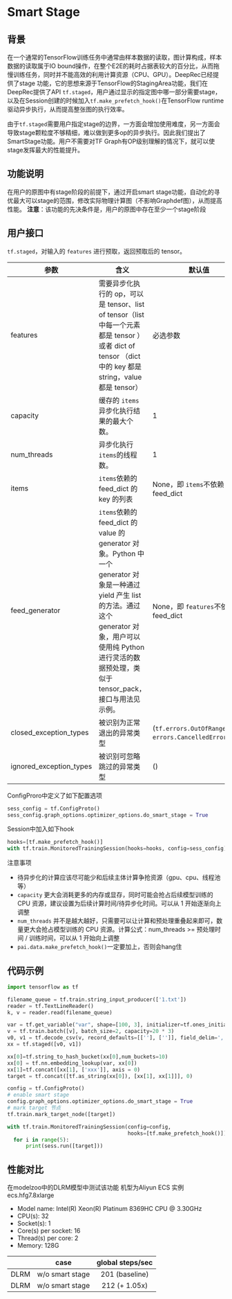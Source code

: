 # Smart Stage
## 背景
在一个通常的TensorFlow训练任务中通常由样本数据的读取，图计算构成，样本数据的读取属于IO bound操作，在整个E2E的耗时占据表较大的百分比，从而拖慢训练任务，同时并不能高效的利用计算资源（CPU、GPU）。DeepRec已经提供了stage 功能，它的思想来源于TensorFlow的StagingArea功能，我们在DeepRec提供了API `tf.staged`，用户通过显示的指定图中哪一部分需要stage，以及在Session创建的时候加入`tf.make_prefetch_hook()`在TensorFlow runtime驱动异步执行，从而提高整张图的执行效率。

由于`tf.staged`需要用户指定stage的边界，一方面会增加使用难度，另一方面会导致stage颗粒度不够精细，难以做到更多op的异步执行。因此我们提出了SmartStage功能。用户不需要对TF Graph有OP级别理解的情况下，就可以使stage发挥最大的性能提升。

## 功能说明
在用户的原图中有stage阶段的前提下，通过开启smart stage功能，自动化的寻优最大可以stage的范围，修改实际物理计算图（不影响Graphdef图），从而提高性能。
**注意**：该功能的先决条件是，用户的原图中存在至少一个stage阶段
## 用户接口
`tf.staged`，对输入的 `features` 进行预取，返回预取后的 tensor。

| 参数 | 含义 | 默认值 |
| --- | --- | --- |
| features | 需要异步化执行的 op，可以是 tensor、list of tensor（list 中每一个元素都是 tensor ） 或者 dict of tensor （dict 中的 key 都是 string，value 都是 tensor） | 必选参数 |
|capacity| 缓存的 `items`异步化执行结果的最大个数。 | 1 |
| num_threads | 异步化执行 `items`的线程数。 |1|
|items| `items`依赖的 feed_dict 的 key 的列表 | None，即 `items`不依赖 feed_dict |
| feed_generator | `items`依赖的 feed_dict 的 value 的 generator 对象。Python 中一个 generator 对象是一种通过 yield 产生 list 的方法。通过这个 generator 对象，用户可以使用纯 Python 进行灵活的数据预处理，类似于 tensor_pack，接口与用法见示例。 |None，即 `features`不依赖 feed_dict|
|closed_exception_types| 被识别为正常退出的异常类型 | (`tf.errors.OutOfRangeError`, `errors.CancelledError`) |
| ignored_exception_types | 被识别可忽略跳过的异常类型 | () |

ConfigProro中定义了如下配置选项
```python
sess_config = tf.ConfigProto()
sess_config.graph_options.optimizer_options.do_smart_stage = True
```
Session中加入如下hook
```python
hooks=[tf.make_prefetch_hook()]
with tf.train.MonitoredTrainingSession(hooks=hooks, config=sess_config) as sess:
```
注意事项

- 待异步化的计算应该尽可能少和后续主体计算争抢资源（gpu、cpu、线程池等）
- `capacity` 更大会消耗更多的内存或显存，同时可能会抢占后续模型训练的 CPU 资源，建议设置为后续计算时间/待异步化时间。可以从 1 开始逐渐向上调整
- `num_threads` 并不是越大越好，只需要可以让计算和预处理重叠起来即可，数量更大会抢占模型训练的 CPU 资源。计算公式：num_threads >= 预处理时间 / 训练时间，可以从 1 开始向上调整
- `pai.data.make_prefetch_hook()`一定要加上，否则会hang住
## 代码示例
```python
import tensorflow as tf

filename_queue = tf.train.string_input_producer(['1.txt'])
reader = tf.TextLineReader()
k, v = reader.read(filename_queue)

var = tf.get_variable("var", shape=[100, 3], initializer=tf.ones_initializer())
v = tf.train.batch([v], batch_size=2, capacity=20 * 3)
v0, v1 = tf.decode_csv(v, record_defaults=[[''], ['']], field_delim=',')
xx = tf.staged([v0, v1])

xx[0]=tf.string_to_hash_bucket(xx[0],num_buckets=10)
xx[0] = tf.nn.embedding_lookup(var, xx[0])
xx[1]=tf.concat([xx[1], ['xxx']], axis = 0)
target = tf.concat([tf.as_string(xx[0]), [xx[1], xx[1]]], 0)

config = tf.ConfigProto()
# enable smart stage
config.graph_options.optimizer_options.do_smart_stage = True
# mark target 节点
tf.train.mark_target_node([target])

with tf.train.MonitoredTrainingSession(config=config,
                                       hooks=[tf.make_prefetch_hook()]) as sess:
  for i in range(5):
      print(sess.run([target]))
```
## 性能对比
在modelzoo中的DLRM模型中测试该功能
机型为Aliyun ECS 实例 ecs.hfg7.8xlarge

- Model name: Intel(R) Xeon(R) Platinum 8369HC CPU @ 3.30GHz
- CPU(s): 32
- Socket(s): 1
- Core(s) per socket: 16
- Thread(s) per core: 2
- Memory: 128G

|      |      case       | global steps/sec |
| :--: | :-------------: | :--------------: |
| DLRM | w/o smart stage |  201 (baseline)  |
| DLRM | w/o smart stage |  212 (+ 1.05x)   |



